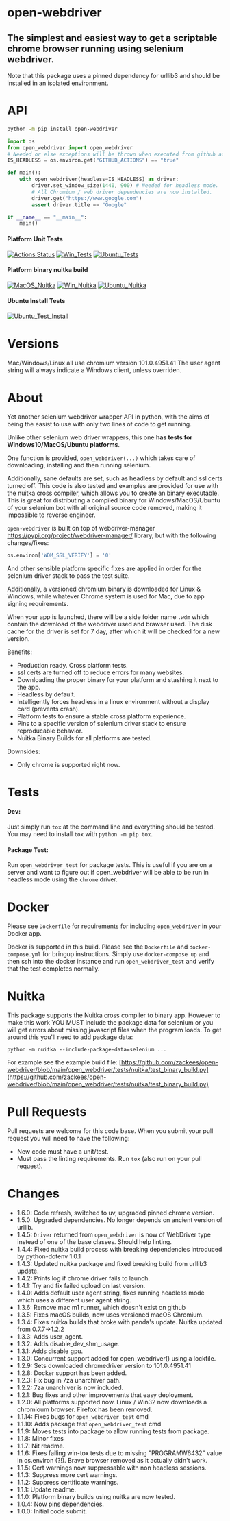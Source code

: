# open-webdriver

## The simplest and easiest way to get a scriptable chrome browser running using selenium webdriver.

Note that this package uses a pinned dependency for urllib3 and should be installed in an isolated environment.


# API

```bash
python -m pip install open-webdriver
```

```python
import os
from open_webdriver import open_webdriver
# Needed or else exceptions will be thrown when executed from github actions.
IS_HEADLESS = os.environ.get("GITHUB_ACTIONS") == "true"

def main():
    with open_webdriver(headless=IS_HEADLESS) as driver:
        driver.set_window_size(1440, 900) # Needed for headless mode.
        # All Chromium / web driver dependencies are now installed.
        driver.get("https://www.google.com")
        assert driver.title == "Google"

if __name__ == "__main__":
    main()
```

#### Platform Unit Tests
[![Actions Status](https://github.com/zackees/open-webdriver/workflows/MacOS_Tests/badge.svg)](https://github.com/zackees/open-webdriver/actions/workflows/test_macos.yml)
[![Win_Tests](https://github.com/zackees/open-webdriver/actions/workflows/test_win.yml/badge.svg)](https://github.com/zackees/open-webdriver/actions/workflows/test_win.yml)
[![Ubuntu_Tests](https://github.com/zackees/open-webdriver/actions/workflows/test_ubuntu.yml/badge.svg)](https://github.com/zackees/open-webdriver/actions/workflows/test_ubuntu.yml)

#### Platform binary nuitka build
[![MacOS_Nuitka](https://github.com/zackees/open-webdriver/actions/workflows/test_macos_nuitka.yml/badge.svg)](https://github.com/zackees/open-webdriver/actions/workflows/test_macos_nuitka.yml)
[![Win_Nuitka](https://github.com/zackees/open-webdriver/actions/workflows/test_win_nuitka.yml/badge.svg)](https://github.com/zackees/open-webdriver/actions/workflows/test_win_nuitka.yml)
[![Ubuntu_Nuitka](https://github.com/zackees/open-webdriver/actions/workflows/test_ubuntu_nuitka.yml/badge.svg)](https://github.com/zackees/open-webdriver/actions/workflows/test_ubuntu_nuitka.yml)

#### Ubuntu Install Tests
[![Ubuntu_Test_Install](https://github.com/zackees/open-webdriver/actions/workflows/test_ubuntu_install.yml/badge.svg)](https://github.com/zackees/open-webdriver/actions/workflows/test_ubuntu_install.yml)


# Versions

Mac/Windows/Linux all use chromium version 101.0.4951.41
The user agent string will always indicate a Windows client, unless overriden.

# About

Yet another selenium webdriver wrapper API in python, with the aims of being the easist to use with only two lines of code to get running.

Unlike other selenium web driver wrappers, this one **has tests for Windows10/MacOS/Ubuntu platforms**.

One function is provided, `open_webdriver(...)` which takes care of downloading, installing and then running selenium.

Additionally, sane defaults are set, such as headless by default and ssl certs turned off. This code is also tested and examples are provided for use with the nuitka cross compiler, which allows you to create an binary executable. This is great for distributing a compiled binary
for Windows/MacOS/Ubuntu of your selenium bot with all original source code removed, making it impossible to reverse engineer.


`open-webdriver` is built on top of webdriver-manager https://pypi.org/project/webdriver-manager/ library, but with the following changes/fixes:
```python
os.environ['WDM_SSL_VERIFY'] = '0'
```

And other sensible platform specific fixes are applied in order for the selenium driver stack to pass the test suite.

Additionally, a versioned chromium binary is downloaded for Linux & Windows, while whatever Chrome system is used for Mac, due to app signing requirements.

When your app is launched, there will be a side folder name `.wdm` which contain the download of the webdriver used and brawser used. The disk cache for the driver is set for 7 day, after which it will be checked for a new version.

Benefits:

  * Production ready. Cross platform tests.
  * ssl certs are turned off to reduce errors for many websites.
  * Downloading the proper binary for your platform and stashing it next to the app.
  * Headless by default.
  * Intelligently forces headless in a linux environment without a display card (prevents crash).
  * Platform tests to ensure a stable cross platform experience.
  * Pins to a specific version of selenium driver stack to ensure reproducable behavior.
  * Nuitka Binary Builds for all platforms are tested.

Downsides:

  * Only chrome is supported right now.


# Tests

#### Dev:

Just simply run `tox` at the command line and everything should be tested. You may need to install `tox` with `python -m pip tox`.

#### Package Test:

Run `open_webdriver_test` for package tests. This is useful if you are on a server and want to figure out if open_webdriver will be able to be run in
headless mode using the `chrome` driver.

# Docker

Please see `Dockerfile` for requirements for including `open_webdriver` in your Docker app.

Docker is supported in this build. Please see the `Dockerfile` and `docker-compose.yml` for bringup instructions. Simply use `docker-compose up` and then ssh into the docker instance and run `open_webdriver_test` and verify that the test completes normally.

# Nuitka

This package supports the Nuitka cross compiler to binary app. However to make this work YOU MUST include the package data for selenium or you will get errors about missing javascript files when the program loads. To get around this you'll need to add package data:

`python -m nuitka --include-package-data=selenium ...`

For example see the example build file:
[https://github.com/zackees/open-webdriver/blob/main/open_webdriver/tests/nuitka/test_binary_build.py](https://github.com/zackees/open-webdriver/blob/main/open_webdriver/tests/nuitka/test_binary_build.py)

# Pull Requests


Pull requests are welcome for this code base. When you submit your pull request you will need to have the following:
  * New code must have a unit/test.
  * Must pass the linting requirements. Run `tox` (also run on your pull request).

# Changes
  * 1.6.0: Code refresh, switched to uv, upgraded pinned chrome version.
  * 1.5.0: Upgraded dependencies. No longer depends on ancient version of urllib.
  * 1.4.5: `Driver` returned from `open_webdriver` is now of WebDriver type instead of one of the base classes. Should help linting.
  * 1.4.4: Fixed nuitka build process with breaking dependencies introduced by python-dotenv 1.0.1
  * 1.4.3: Updated nuitka package and fixed breaking build from urllib3 update.
  * 1.4.2: Prints log if chrome driver fails to launch.
  * 1.4.1: Try and fix failed upload on last version.
  * 1.4.0: Adds default user agent string, fixes running headless mode which uses a different user agent string.
  * 1.3.6: Remove mac m1 runner, which doesn't exist on github
  * 1.3.5: Fixes macOS builds, now uses versioned macOS Chromium.
  * 1.3.4: Fixes nuitka builds that broke with panda's update. Nuitka updated from 0.7.7->1.2.2
  * 1.3.3: Adds user_agent.
  * 1.3.2: Adds disable_dev_shm_usage.
  * 1.3.1: Adds disable gpu.
  * 1.3.0: Concurrent support added for open_webdriver() using a lockfile.
  * 1.2.9: Sets downloaded chromedriver version to 101.0.4951.41
  * 1.2.8: Docker support has been added.
  * 1.2.3: Fix bug in 7za unarchiver path.
  * 1.2.2: 7za unarchiver is now included.
  * 1.2.1: Bug fixes and other improvements that easy deployment.
  * 1.2.0: All platforms supported now. Linux / Win32 now downloads a chromioum browser. Firefox has been removed.
  * 1.1.14: Fixes bugs for `open_webdriver_test` cmd
  * 1.1.10: Adds package test `open_webdriver_test` cmd
  * 1.1.9: Moves tests into package to allow running tests from package.
  * 1.1.8: Minor fixes
  * 1.1.7: Nit readme.
  * 1.1.6: Fixes failing win-tox tests due to missing "PROGRAMW6432" value in os.environ (?!). Brave browser removed as it actually didn't work.
  * 1.1.5: Cert warnings now suppressable with non headless sessions.
  * 1.1.3: Suppress more cert warnings.
  * 1.1.2: Suppress certificate warnings.
  * 1.1.1: Update readme.
  * 1.1.0: Platform binary builds using nuitka are now tested.
  * 1.0.4: Now pins dependencies.
  * 1.0.0: Initial code submit.
